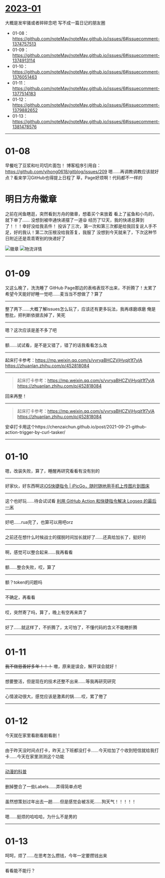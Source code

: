# [2023-01](https://github.com/noteMay/noteMay.github.io/issues/6)

大概是发牢骚或者碎碎念吧
写不成一篇日记的朋友圈

- 01-08：https://github.com/noteMay/noteMay.github.io/issues/6#issuecomment-1374757513
- 01-09：https://github.com/noteMay/noteMay.github.io/issues/6#issuecomment-1374913114
- 01-10：https://github.com/noteMay/noteMay.github.io/issues/6#issuecomment-1376051463
- 01-11：https://github.com/noteMay/noteMay.github.io/issues/6#issuecomment-1377514183
- 01-12：https://github.com/noteMay/noteMay.github.io/issues/6#issuecomment-1379882652
- 01-13：https://github.com/noteMay/noteMay.github.io/issues/6#issuecomment-1381478576

---

# 01-08
早餐吃了豆浆和吐司切片面包！
博客程序引用自：<https://github.com/yihong0618/gitblog/issues/209>
嗯……再调教调教应该就好点？看来学习GitHub也得提上日程了
草，Page好烦啊！代码都不一样的

# 明日方舟徽章

之前在闲鱼瞎逛，突然看到方舟的徽章，想着买个来放着
看上了鲨鱼和小鸟的，就下单了……
没想到被申通快递摆了一道😫
经历了12天，我的快递总算到了！！！幸好没给我丢件！
投诉了三次，第一次和第三次都是给我回复说人手不足，好的我认！第二次压根没给我答复，我服了
没想到今天就来了，下次这种节日附近还是乖乖寄别的快递好了

![徽章](https://9852.ru/images/2023/01/08/20230108181633.jpg)
![物流详情](https://9852.ru/images/2023/01/08/20230108181234.png)

---

# 01-09

又这么晚了，洗洗睡了
GitHub Page那边的表格表现不出来，不折腾了！太累了
希望今天能好好睡一觉吧……麦当当不想做了？算了

-----

整了两下……大概了解issues怎么玩了，应该还有更多玩法，我再琢磨琢磨
俺是憨批，把判断依据去掉了，笑死

-----

嗯？这次应该是差不多了吧

-----

额……试试看，是不是又错了，错了的话我看看怎么改

-----

起床打卡参考：https://mp.weixin.qq.com/s/vvryaBHCZVjHyqjt1f7ylA
https://zhuanlan.zhihu.com/p/452818084

-----

> 起床打卡参考：https://mp.weixin.qq.com/s/vvryaBHCZVjHyqjt1f7ylA
> https://zhuanlan.zhihu.com/p/452818084

回来再整！

-----

> 起床打卡参考：https://mp.weixin.qq.com/s/vvryaBHCZVjHyqjt1f7ylA
> https://zhuanlan.zhihu.com/p/452818084

安卓打卡用这个https://chenzaichun.github.io/post/2021-09-21-github-action-trigger-by-curl-tasker/

---

# 01-10

嗯，改装失败，算了，睡醒再研究看看有没有别的

-----

好家伙，好东西啊这[iOS快捷指令 | iPicGo，随时随地用手机上传图片到图床](https://cloud.tencent.com/developer/article/1918283)

-----

这个也好玩……待会试试看
[利用 GitHub Action 和快捷指令解决 Logseq 的最后一米](https://frostming.com/2022/03-20/logseq-journal-automation/)

-----

好吧……rua完了，也算可以用吧orz

-----

之前还在想什么时候战士的摆脱时间加长就好了……还真给加长了，挺好的

-----

啊，感觉可以整合起来……我再看看

-----

额……整合失败，哎，算了

-----

额？token的问题吗

-----

不确定，再看看

-----

哎，突然寄了吗，算了，晚上有空再来弄了

-----

好了……就这样了，不折腾了，太可怕了，不懂代码的含义不能瞎折腾

---

# 01-11

~~我不做慈善好多年！！！~~
嗷，原来是误会，解开误会就好！

-----

想要整活，但是现在的技术还整不出来……等我再研究研究

-----

心情波动很大，感觉应该是激素的锅……哎，累了倦了

---

# 01-12

今天就在家里看剧看剧看剧！

-----

由于昨天没时间点打卡，昨天上下班都没打卡……今天给加了个收到短信就给我打卡……今天在家里测测这个功能

-----

[动漫的科普](https://www.weibo.com/1900579121/MnNXdrJ53)

-----

删掉整合了一些Labels……弄得简单点吧

-----

虽然想策划过年出去一趟……但是感觉会被冻死……狗天气！！！！！

-----

嗯……挺烦的哈哈哈，为什么不是男的

---

# 01-13

呵呵，烦了……在思考怎么攒钱，今年一定要攒钱出来

-----

看看能不能行？